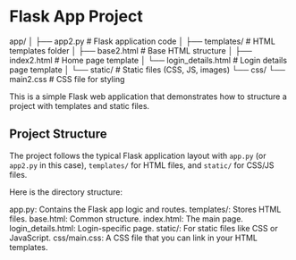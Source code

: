 # Flask App Project

app/
│
├── app2.py                     # Flask application code
│
├── templates/                   # HTML templates folder
│   ├── base2.html               # Base HTML structure
│   ├── index2.html              # Home page template
│   └── login_details.html       # Login details page template
│
└── static/                      # Static files (CSS, JS, images)
    └── css/
        └── main2.css            # CSS file for styling


This is a simple Flask web application that demonstrates how to structure a project with templates and static files.

## Project Structure

The project follows the typical Flask application layout with `app.py` (or `app2.py` in this case), `templates/` for HTML files, and `static/` for CSS/JS files.

Here is the directory structure:



app.py: Contains the Flask app logic and routes.
templates/: Stores HTML files.
base.html: Common structure.
index.html: The main page.
login_details.html: Login-specific page.
static/: For static files like CSS or JavaScript.
css/main.css: A CSS file that you can link in your HTML templates.
